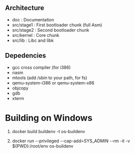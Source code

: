 ## Architecture

- doc : Documentation
- src/stage1 : First bootloader chunk (full Asm)
- src/stage2 : Second bootloader chunk
- src/kernel : Core chunk
- src/lib : Libc and libk

## Depedencies

- gcc cross compiler (for i386)
- nasm
- mtools (add /sbin to your path, for fs)
- qemu-system-i386 or qemu-system-x86
- objcopy
- gdb
- xterm

# Building on Windows

1. docker build buildenv -t os-buildenv

2. docker run --privileged --cap-add=SYS_ADMIN --rm -it -v ${PWD}:/root/env os-buildenv
